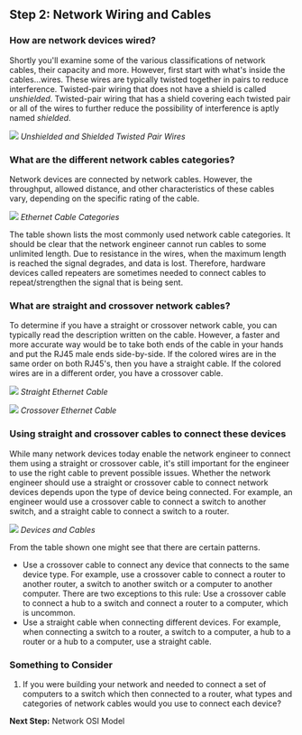 
## Step 2: Network Wiring and Cables

### How are network devices wired?
Shortly you'll examine some of the various classifications of network cables, their capacity and more. However, first start with what's inside the cables...wires. These wires are typically twisted together in pairs to reduce interference. Twisted-pair wiring that does not have a shield is called *unshielded*. Twisted-pair wiring that has a shield covering each twisted pair or all of the wires to further reduce the possibility of interference is aptly named *shielded*.

![](/posts/files/networking-102/assets/images/twisted-pair.png)
*Unshielded and Shielded Twisted Pair Wires*

### What are the different network cables categories?

Network devices are connected by network cables. However, the throughput, allowed distance, and other characteristics of these cables vary, depending on the specific rating of the cable.

![](/posts/files/networking-102/assets/images/cable-category.png)
*Ethernet Cable Categories*

The table shown lists the most commonly used network cable categories. It should be clear that the network engineer cannot run cables to some unlimited length. Due to resistance in the wires, when the maximum length is reached the signal degrades, and data is lost. Therefore, hardware devices called repeaters are sometimes needed to connect cables to repeat/strengthen the signal that is being sent.

### What are straight and crossover network cables?
To determine if you have a straight or crossover network cable, you can typically read the description written on the cable. However, a faster and more accurate way would be to take both ends of the cable in your hands and put the RJ45 male ends side-by-side. If the colored wires are in the same order on both RJ45's, then you have a straight cable. If the colored wires are in a different order, you have a crossover cable.

![](/posts/files/networking-102/assets/images/straight.png)
*Straight Ethernet Cable*


![](/posts/files/networking-102/assets/images/cross.png)
*Crossover Ethernet Cable*

### Using straight and crossover cables to connect these devices
While many network devices today enable the network engineer to connect them using a straight or crossover cable, it's still important for the engineer to use the right cable to prevent possible issues. Whether the network engineer should use a straight or crossover cable to connect network devices depends upon the type of device being connected. For example, an engineer would use a crossover cable to connect a switch to another switch, and a straight cable to connect a switch to a router.

![](/posts/files/networking-102/assets/images/cross-straight-cables.png)
*Devices and Cables*

From the table shown one might see that there are certain patterns.
  * Use a crossover cable to connect any device that connects to the same device type. For example, use a crossover cable to connect a router to another router, a switch to another switch or a computer to another computer. There are two exceptions to this rule: Use a crossover cable to connect a hub to a switch and connect a router to a computer, which is uncommon.
  * Use a straight cable when connecting different devices. For example, when connecting a switch to a router, a switch to a computer, a hub to a router or a hub to a computer, use a straight cable.


  ### Something to Consider
  1. If you were building your network and needed to connect a set of computers to a switch which then connected to a router, what types and categories of network cables would you use to connect each device?


**Next Step:**  Network OSI Model
